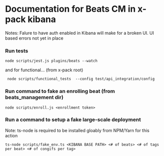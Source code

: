 # Documentation for Beats CM in x-pack kibana

Notes:
Falure to have auth enabled in Kibana will make for a broken UI. UI based errors not yet in place

### Run tests

```
node scripts/jest.js plugins/beats --watch
```

and for functional... (from x-pack root)

```
 node scripts/functional_tests  --config test/api_integration/config
```

### Run command to fake an enrolling beat (from beats_management dir)

```
node scripts/enroll.js <enrollment token>
```

### Run a command to setup a fake large-scale deployment

Note: ts-node is required to be installed gloably from NPM/Yarn for this action

```
ts-node scripts/fake_env.ts <KIBANA BASE PATH> <# of beats> <# of tags per beat> <# of congifs per tag>
```
